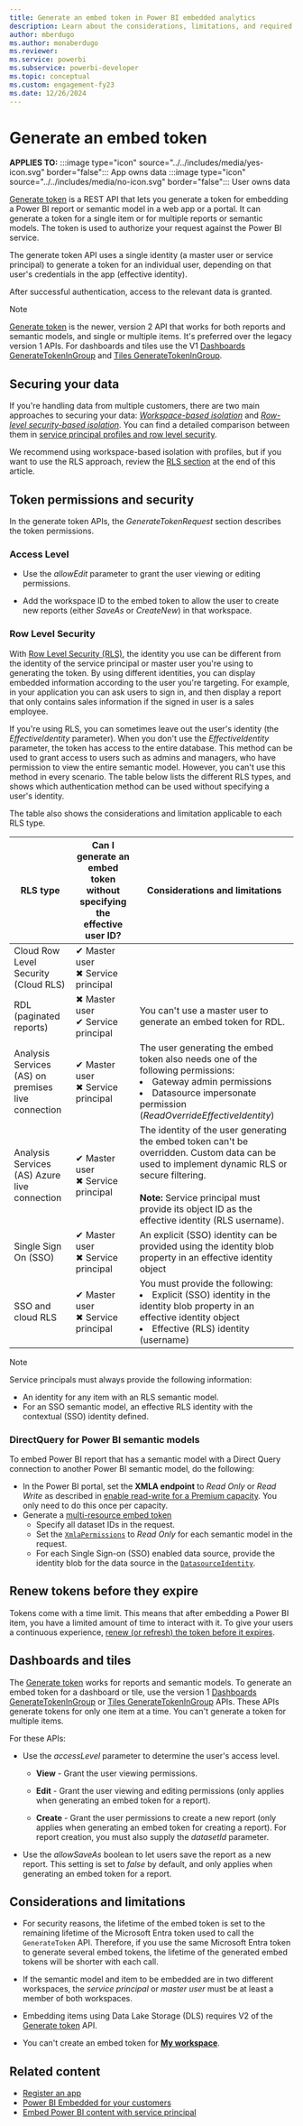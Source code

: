 ```yaml
---
title: Generate an embed token in Power BI embedded analytics
description: Learn about the considerations, limitations, and required permissions for generating an embed token.
author: mberdugo
ms.author: monaberdugo
ms.reviewer:
ms.service: powerbi
ms.subservice: powerbi-developer
ms.topic: conceptual
ms.custom: engagement-fy23
ms.date: 12/26/2024
---
```


# Generate an embed token

**APPLIES TO:** :::image type="icon" source="../../includes/media/yes-icon.svg" border="false":::&nbsp;App&nbsp;owns&nbsp;data :::image type="icon" source="../../includes/media/no-icon.svg" border="false":::&nbsp;User&nbsp;owns&nbsp;data

[Generate token](/rest/api/power-bi/embed-token/generate-token) is a REST API that lets you generate a token for embedding a Power BI report or semantic model in a web app or a portal. It can generate a token for a single item or for multiple reports or semantic models. The token is used to authorize your request against the Power BI service.

The generate token API uses a single identity (a master user or service principal) to generate a token for an individual user, depending on that user's credentials in the app (effective identity).

After successful authentication, access to the relevant data is granted.

> [!NOTE]
> [Generate token](/rest/api/power-bi/embed-token/generate-token) is the newer, version 2 API that works for both reports and semantic models, and single or multiple items. It's preferred over the legacy version 1 APIs. For dashboards and tiles use the V1 [Dashboards GenerateTokenInGroup](/rest/api/power-bi/embedtoken/datasets_generatetokeningroup) and [Tiles GenerateTokenInGroup](/rest/api/power-bi/embed-token/tiles-generate-token-in-group).

## Securing your data

If you're handling data from multiple customers, there are two main approaches to securing your data: [*Workspace-based isolation*](embed-multi-tenancy.md) and [*Row-level security-based isolation*](./embedded-row-level-security.md). You can find a detailed comparison between them in [service principal profiles and row level security](embed-multi-tenancy.md#row-level-security).

We recommend using workspace-based isolation with profiles, but if you want to use the RLS approach, review the [RLS section](generate-embed-token.md#row-level-security) at the end of this article.

## Token permissions and security

In the generate token APIs, the *GenerateTokenRequest* section describes the token permissions.

### Access Level

* Use the *allowEdit* parameter to grant the user viewing or editing permissions.
  
* Add the workspace ID to the embed token to allow the user to create new reports (either *SaveAs* or *CreateNew*) in that workspace.

### Row Level Security

With [Row Level Security (RLS)](embedded-row-level-security.md), the identity you use can be different from the identity of the service principal or master user you're using to generating the token. By using different identities, you can display embedded information according to the user you're targeting. For example, in your application you can ask users to sign in, and then display a report that only contains sales information if the signed in user is a sales employee.

If you're using RLS, you can sometimes leave out the user's identity (the *EffectiveIdentity* parameter). When you don't use the *EffectiveIdentity* parameter, the token has access to the entire database. This method can be used to grant access to users such as admins and managers, who have permission to view the entire semantic model. However, you can't use this method in every scenario. The table below lists the different RLS types, and shows which authentication method can be used without specifying a user's identity.

The table also shows the considerations and limitation applicable to each RLS type.

|RLS type  |Can I generate an embed token without specifying the effective user ID?  |Considerations and limitations  |
|---------|---------|---------|
|Cloud Row Level Security (Cloud RLS)      |✔ Master user<br/>✖ Service principal          |         |
|RDL (paginated reports)     |✖ Master user<br/>✔ Service principal        |You can't use a master user to generate an embed token for RDL.         |
|Analysis Services (AS) on premises live connection    |✔ Master user<br/>✖ Service principal         |The user generating the embed token also needs one of the following permissions:<li>Gateway admin permissions</li><li>Datasource impersonate permission (*ReadOverrideEffectiveIdentity*)</li>         |
|Analysis Services (AS) Azure live connection    |✔ Master user<br/>✖ Service principal         |The identity of the user generating the embed token can't be overridden. Custom data can be used to implement dynamic RLS or secure filtering.<br/><br/>**Note:** Service principal must provide its object ID as the effective identity (RLS username).         |
|Single Sign On (SSO)     |✔ Master user<br/>✖ Service principal         |An explicit (SSO) identity can be provided using the identity blob property in an effective identity object         |
|SSO and cloud RLS     |✔ Master user<br/>✖ Service principal         |You must provide the following:<li>Explicit (SSO) identity in the identity blob property in an effective identity object</li><li>Effective (RLS) identity (username)</li>         |

>[!NOTE]
>Service principals must always provide the following information:
>
>* An identity for any item with an RLS semantic model.
>* For an SSO semantic model, an effective RLS identity with the contextual (SSO) identity defined.

### DirectQuery for Power BI semantic models

To embed Power BI report that has a semantic model with a Direct Query connection to another Power BI semantic model, do the following:

* In the Power BI portal, set the **XMLA endpoint** to *Read Only* or *Read Write* as described in [enable read-write for a Premium capacity](../../enterprise/service-premium-connect-tools.md#to-enable-read-write-for-a-premium-capacity). You only need to do this once per capacity.
* Generate a [multi-resource embed token](/rest/api/power-bi/embed-token/generate-token)
  * Specify all dataset IDs in the request.
  * Set the [`XmlaPermissions`](/rest/api/power-bi/embed-token/generate-token#xmlapermissions) to *Read Only* for each semantic model in the request.
  * For each Single Sign-on (SSO) enabled data source, provide the identity blob for the data source in the [`DatasourceIdentity`](/rest/api/power-bi/embed-token/generate-token#datasourceidentity).

## Renew tokens before they expire

Tokens come with a time limit. This means that after embedding a Power BI item, you have a limited amount of time to interact with it. To give your users a continuous experience, [renew (or refresh) the token before it expires](/javascript/api/overview/powerbi/refresh-token).

## Dashboards and tiles

The [Generate token](/rest/api/power-bi/embed-token/generate-token) works for reports and semantic models. To generate an embed token for a dashboard or tile, use the version 1 [Dashboards GenerateTokenInGroup](/rest/api/power-bi/embed-token/dashboards-generate-token-in-group) or [Tiles GenerateTokenInGroup](/rest/api/power-bi/embed-token/tiles-generate-token-in-group) APIs. These APIs generate tokens for only one item at a time. You can't generate a token for multiple items.

For these APIs:

* Use the *accessLevel* parameter to determine the user's access level.

  * **View** - Grant the user viewing permissions.

  * **Edit** - Grant the user viewing and editing permissions (only applies when generating an embed token for a report).

  * **Create** - Grant the user permissions to create a new report (only applies when generating an embed token for creating a report).    For report creation, you must also supply the *datasetId* parameter.

* Use the *allowSaveAs* boolean to let users save the report as a new report. This setting is set to *false* by default, and only applies when generating an embed token for a report.

## Considerations and limitations

* For security reasons, the lifetime of the embed token is set to the remaining lifetime of the Microsoft Entra token used to call the `GenerateToken` API. Therefore, if you use the same Microsoft Entra token to generate several embed tokens, the lifetime of the generated embed tokens will be shorter with each call.

* If the semantic model and item to be embedded are in two different workspaces, the *service principal* or *master user* must be at least a member of both workspaces.

* Embedding items using Data Lake Storage (DLS) requires V2 of the [Generate token](/rest/api/power-bi/embed-token/generate-token) API.

* You can't create an embed token for [**My workspace**](../../consumer/end-user-workspaces.md#types-of-workspaces).

## Related content

* [Register an app](register-app.md)
* [Power BI Embedded for your customers](embed-sample-for-customers.md)
* [Embed Power BI content with service principal](embed-service-principal.md)
